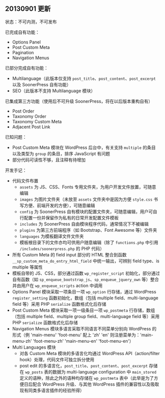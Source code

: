 
## 20130901 更新

状态：不可内测，不可发布

已完成自有功能：

-  Options Panel
-  Post Custom Meta
-  Pagination
-  Navigation Menus

已部分完成自有功能：

-  Multilanguage（此版本仅支持 `post_title`、`post_content`、`post_excerpt` 以及 SoonerPress 自有功能）
-  SEO（此版本不支持 Multilanguage 模块）

已集成第三方功能（使用后不可升级 SoonerPress，将在以后版本重构自有）

-  Post Order
-  Taxonomy Order
-  Taxonomy Custom Meta
-  Adjacent Post Link

已知问题：

-  Post Custom Meta 模块在 WordPress 后台中，有关支持 `multiple` 的条目以及类型为 `group` 的条目，排序 JavaScript 有问题
-  部分代码可读性不够，且注释有待增加

开发手记：

-  代码文件布置
	-  `assets` 为 JS、CSS、Fonts 专用文件夹，为用户开发文件放置，可随意编辑
	-  `images` 为图片文件夹（未放至 `assets` 文件夹中是因为方便 `style.css` 书写方便、前端开发的方便），可随意编辑
	-  `config` 为 SoonerPress 自有模块的配置文件夹，可随意编辑，用户可自行配置一份并保留作为私有的日常开发配置文件模板
	-  `includes` 为 SoonerPress 自由模块程序代码，通常情况下不被编辑
	-  `plugins` 为第三方前端程序（如 Bootstrap、Font Awesome 等）文件夹
	-  `languages` 为模板翻译文件文件夹
	-  模板根目录下的文件亦均可供用户随意编辑（除了 `functions.php` 中引用 `/includes/soonerpress.php` 的 PHP 代码）
-  所有 Custom Meta 的 field input 部分的 HTML 整合到函数 `__sp_custom_meta_do_entry_html_field` 中统一输出，可辨别 field type、is multiple 等属性
-  模板自带的 JS、CSS，部分通过函数 `wp_register_script` 初始化，部分通过自有函数（如 `sp_enqueue_bootstrap_js`、`sp_enqueue_jquery_own` 等）整合并由用户在 `wp_enqueue_scripts` action 中调用
-  Options Panel 模块采取一项条目一项 `wp_option` 行存储，通过 WordPress `register_setting` 函数初始化，数组（包括 multiple field、multi-language field 等）采用 PHP `serialize` 函数格式化后存储
-  Post Custom Meta 模块采取一项一级条目一项 `wp_postmeta` 行存储，数组（包括 multiple field、multiple group field、multi-language field 等）采用 PHP `serialize` 函数格式化后存储
-  Navigation Menus 模块多语言采取不同语言不同菜单分别向 WordPress 的形式（例 'main-menu' 'foot-menu' 配上 'zh' 'en' 则注册菜单为：'main-menu-zh' 'foot-menu-zh' 'main-menu-en' 'foot-menu-en'）
-  Multi Languages 模块
	-  对各 Custom Meta 模块的多语言化均通过 WordPress API（action/filter hook）处理，代码文件可独立拆分使用
	-  post edit 的多语言化，`post_title`、`post_content`、`post_excerpt` 存储在 `wp_posts` 表的数据为 multi-language configuration 中 `main_stored` 定义的语种，除此之外的语种均存储在 `wp_postmeta` 表中（此举是为了方便日后配合 WordPress 升级、与其他 WordPress 插件的兼容性以及吸取现有同类多语言插件的经验所得）
